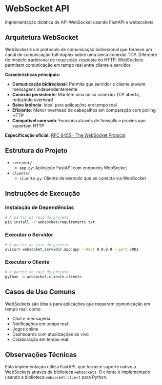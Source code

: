 # WebSocket API

Implementação didática de API WebSocket usando FastAPI e websockets.

## Arquitetura WebSocket

WebSocket é um protocolo de comunicação bidirecional que fornece um canal de comunicação full-duplex sobre uma única conexão TCP. Diferente do modelo tradicional de requisição-resposta do HTTP, WebSockets permitem comunicação em tempo real entre cliente e servidor.

**Características principais:**
- **Comunicação bidirecional**: Permite que servidor e cliente enviem mensagens independentemente
- **Conexão persistente**: Mantém uma única conexão TCP aberta, reduzindo overhead
- **Baixa latência**: Ideal para aplicações em tempo real
- **Eficiente**: Menor overhead de cabeçalhos em comparação com polling HTTP
- **Compatível com web**: Funciona através de firewalls e proxies que suportam HTTP

**Especificação oficial:** [RFC 6455 - The WebSocket Protocol](https://tools.ietf.org/html/rfc6455)

## Estrutura do Projeto

- `servidor/`
  - `app.py`: Aplicação FastAPI com endpoints WebSocket
- `cliente/`
  - `cliente.py`: Cliente de exemplo que se conecta via WebSocket

## Instruções de Execução

### Instalação de Dependências

```bash
# A partir da raiz do projeto
pip install -r websocket/requirements.txt
```

### Executar o Servidor

```bash
# A partir da raiz do projeto
uvicorn websocket.servidor.app:app --host 0.0.0.0 --port 7001
```

### Executar o Cliente

```bash
# A partir da raiz do projeto
python -m websocket.cliente.cliente
```

## Casos de Uso Comuns

WebSockets são ideais para aplicações que requerem comunicação em tempo real, como:
- Chat e mensageria
- Notificações em tempo real
- Jogos online
- Dashboards com atualizações ao vivo
- Colaboração em tempo real

## Observações Técnicas

Esta implementação utiliza FastAPI, que fornece suporte nativo a WebSockets através da biblioteca `websockets`. O cliente é implementado usando a biblioteca `websocket-client` para Python.
